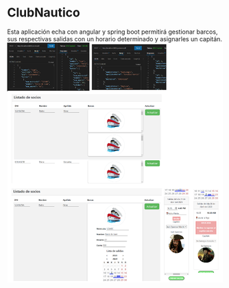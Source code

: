 # ClubNautico

Esta aplicación echa con angular y spring boot permitirá gestionar barcos, sus respectivas salidas con un horario determinado y asignarles un capitán. 
<img src="demo.png">